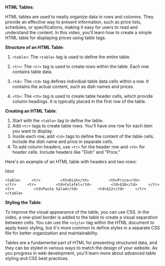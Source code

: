 
**HTML Tables**:

HTML tables are used to neatly organize data in rows and columns. They provide an effective way to present information, such as price lists, schedules, or specifications, making it easy for users to read and understand the content. In this video, you'll learn how to create a simple HTML table for displaying prices using table tags.

**Structure of an HTML Table**:

1. `<table>`: The `<table>` tag is used to define the entire table.
    
2. `<tr>`: The `<tr>` tag is used to create rows within the table. Each row contains table data.
    
3. `<td>`: The `<td>` tag defines individual table data cells within a row. It contains the actual content, such as dish names and prices.
    
4. `<th>`: The `<th>` tag is used to create table header cells, which provide column headings. It is typically placed in the first row of the table.
    

**Creating an HTML Table**:

1. Start with the `<table>` tag to define the table.
2. Add `<tr>` tags to create table rows. You'll have one row for each item you want to display.
3. Inside each row, add `<td>` tags to define the content of the table cells. Include the dish name and price in separate cells.
4. To add column headers, use `<tr>` for the header row and `<th>` for header cells. Include headers like "Dish" and "Price."

Here's an example of an HTML table with headers and two rows:

html

`<table>     <tr>         <th>Dish</th>         <th>Price</th>     </tr>     <tr>         <td>Falafel</td>         <td>$10</td>     </tr>     <tr>         <td>Pasta Salad</td>         <td>$12</td>     </tr> </table>`

**Styling the Table**:

To improve the visual appearance of the table, you can use CSS. In the video, a one-pixel border is added to the table to create a visual separation between cells. You can use the `<style>` tag within the HTML document to apply basic styling, but it's more common to define styles in a separate CSS file for better organization and maintainability.

Tables are a fundamental part of HTML for presenting structured data, and they can be styled in various ways to match the design of your website. As you progress in web development, you'll learn more about advanced table styling and CSS best practices.